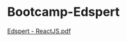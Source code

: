 # Bootcamp-Edspert

[Edspert - ReactJS.pdf](https://github.com/imanmaulana1/Bootcamp-Edspert-ReactJS/files/10851143/Edspert.-.ReactJS.pdf)
